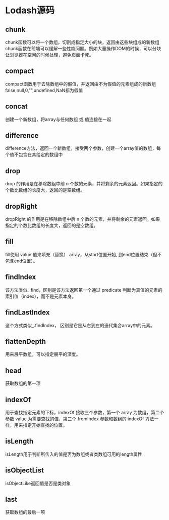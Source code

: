 # Lodash源码

## chunk

chunk函数可以将一个数组，切割成指定大小的块，返回由这些块组成的新数组
chunk函数在前端可以缓解一些性能问题。例如大量操作DOM的时候，可以分块让浏览器在空闲的时候处理，避免页面卡死。

## compact

compact函数用于去除数组中的假值，并返回由不为假值的元素组成的新数组
false,null,0,"",undefined,NaN都为假值

## concat

创建一个新数组，将array与任何数组 或 值连接在一起

## difference

difference方法，返回一个新数组，接受两个参数，创建一个array值的数组，每个值不包含在其给定的数组中

## drop

drop 的作用是在移除数组中前 n 个数的元素，并将剩余的元素返回。如果指定的个数比数组的长度大，返回的是空数组。

## dropRight

dropRight 的作用是在移除数组中后 n 个数的元素，并将剩余的元素返回。如果指定的个数比数组的长度大，返回的是空数组。

## fill

fill使用 value 值来填充（替换） array，从start位置开始, 到end位置结束（但不包含end位置）。

## findIndex

该方法类似_.find，区别是该方法返回第一个通过 predicate 判断为真值的元素的索引值（index），而不是元素本身。

## findLastIndex

这个方式类似_.findIndex， 区别是它是从右到左的迭代集合array中的元素。

## flattenDepth

用来展平数组，可以指定展平的深度。

## head

获取数组的第一项

## indexOf

用于查找指定元素的下标，indexOf 接收三个参数，第一个 array 为数组，第二个参数 value 为需要查找的值，第三个 fromIndex 参数和数组的 indexOf 方法一样，用来指定开始查找的位置。

## isLength

isLength用于判断所传入的值是否为数组或者类数组可用的length属性

## isObjectList

isObjectLike返回值是否是类对象

## last

获取数组的最后一项


